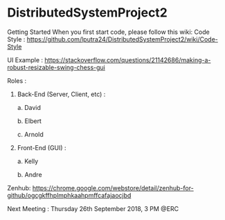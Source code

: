 # DistributedSystemProject2

Getting Started
When you first start code, please follow this wiki:
Code Style : https://github.com/lputra24/DistributedSystemProject2/wiki/Code-Style

UI Example : https://stackoverflow.com/questions/21142686/making-a-robust-resizable-swing-chess-gui

Roles :

  1. Back-End (Server, Client, etc) :
  
     a. David
  
     b. Elbert
  
     c. Arnold
  
  
  2. Front-End (GUI) :
  
     a. Kelly
  
     b. Andre
 
 
Zenhub: https://chrome.google.com/webstore/detail/zenhub-for-github/ogcgkffhplmphkaahpmffcafajaocjbd

Next Meeting : Thursday 26th September 2018, 3 PM @ERC
